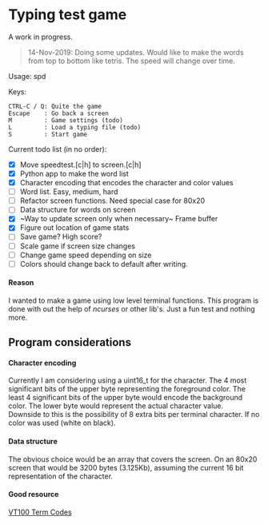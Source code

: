 # Typing test game

A work in progress.
> 14-Nov-2019: Doing some updates. Would like to make the words from top
> to bottom like tetris. The speed will change over time. 

Usage: spd 

Keys:
  ```
  CTRL-C / Q: Quite the game  
  Escape    : Go back a screen  
  M         : Game settings (todo)
  L         : Load a typing file (todo)  
  S         : Start game  
  ```
Current todo list (in no order):
- [X] Move speedtest.[c|h] to screen.[c|h]
- [X] Python app to make the word list 
- [X] Character encoding that encodes the character and color values
- [ ] Word list. Easy, medium, hard
- [ ] Refactor screen functions. Need special case for 80x20
- [ ] Data structure for words on screen
- [X] ~Way to update screen only when necessary~ Frame buffer
- [X] Figure out location of game stats
- [ ] Save game? High score?
- [ ] Scale game if screen size changes
- [ ] Change game speed depending on size
- [ ] Colors should change back to default after writing.

#### Reason
I wanted to make a game using low level terminal functions. This program is done
with out the help of _ncurses_ or other lib's. Just a fun test and nothing more.

## Program considerations

#### Character encoding
Currently I am considering using a uint16\_t for the character. The 4 most 
significant bits of the upper byte representing the foreground color. The
least 4 significant bits of the upper byte would encode the background color. 
The lower byte would represent the actual character value.  
Downside to this is the possibility of 8 extra bits per terminal character. If 
no color was used (white on black).
 
#### Data structure
The obvious choice would be an array that covers the screen. On an 80x20 screen
that would be 3200 bytes (3.125Kb), assuming the current 16 bit representation
of the character. 

#### Good resource
[VT100 Term Codes](https://termsys.demon.co.uk/vtansi.htm)

